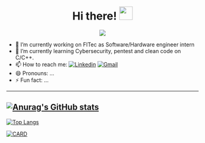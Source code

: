 <h1 align="center">Hi there! <img src="https://media.giphy.com/media/hvRJCLFzcasrR4ia7z/giphy.gif" width="35"></h1>
<p align="center">
  <a href="https://github.com/DenverCoder1/readme-typing-svg"><img src="https://readme-typing-svg.herokuapp.com?lines=Electronic+Engeneering+Student;C%2FC%2B%2B%20Dev;Cybersecurity%20%7C%20Pentest%20%7C%20CTF%20Player&center=true&width=500&height=50"></a>
</p>

- 🔭 I’m currently working on FITec as Software/Hardware engineer intern
- 🌱 I’m currently learning Cybersecurity, pentest and clean code on C/C++.
- 📫 How to reach me: <a href="https://www.linkedin.com/in/f-leao/" target="_blank"><img alt="Linkedin" src="https://img.shields.io/badge/LinkedIn-0077B5?style=for-the-badge&logo=linkedin&logoColor=white"></a> <a href="fabio.leao@ufpe.br" target="_blank"><img alt="Gmail" src="https://img.shields.io/badge/Gmail-D14836?style=for-the-badge&logo=gmail&logoColor=white"></a>
- 😄 Pronouns: ...
- ⚡ Fun fact: ...
---
[![Anurag's GitHub stats](https://github-readme-stats.vercel.app/api?username=FabioSLeao&show_icons=true&theme=radical)](https://github.com/anuraghazra/github-readme-stats)
---
[![Top Langs](https://github-readme-stats.vercel.app/api/top-langs/?username=FabioSLeao&layout=compact)](https://github.com/anuraghazra/github-readme-stats)

[![CARD](https://arcane-spire-64639.herokuapp.com)](https://github.com/anuraghazra/github-readme-stats)
